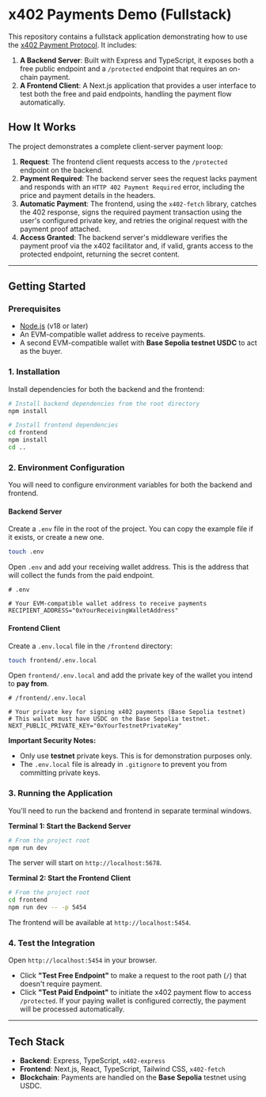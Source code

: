 # x402 Payments Demo (Fullstack)

This repository contains a fullstack application demonstrating how to use the [x402 Payment Protocol](https://x402.com). It includes:

1.  **A Backend Server**: Built with Express and TypeScript, it exposes both a free public endpoint and a `/protected` endpoint that requires an on-chain payment.
2.  **A Frontend Client**: A Next.js application that provides a user interface to test both the free and paid endpoints, handling the payment flow automatically.

## How It Works

The project demonstrates a complete client-server payment loop:

1.  **Request**: The frontend client requests access to the `/protected` endpoint on the backend.
2.  **Payment Required**: The backend server sees the request lacks payment and responds with an `HTTP 402 Payment Required` error, including the price and payment details in the headers.
3.  **Automatic Payment**: The frontend, using the `x402-fetch` library, catches the 402 response, signs the required payment transaction using the user's configured private key, and retries the original request with the payment proof attached.
4.  **Access Granted**: The backend server's middleware verifies the payment proof via the x402 facilitator and, if valid, grants access to the protected endpoint, returning the secret content.

---

## Getting Started

### Prerequisites

- [Node.js](https://nodejs.org/) (v18 or later)
- An EVM-compatible wallet address to receive payments.
- A second EVM-compatible wallet with **Base Sepolia testnet USDC** to act as the buyer.

### 1. Installation

Install dependencies for both the backend and the frontend:

```bash
# Install backend dependencies from the root directory
npm install

# Install frontend dependencies
cd frontend
npm install
cd ..
```

### 2. Environment Configuration

You will need to configure environment variables for both the backend and frontend.

#### Backend Server

Create a `.env` file in the root of the project. You can copy the example file if it exists, or create a new one.

```bash
touch .env
```

Open `.env` and add your receiving wallet address. This is the address that will collect the funds from the paid endpoint.

```env
# .env

# Your EVM-compatible wallet address to receive payments
RECIPIENT_ADDRESS="0xYourReceivingWalletAddress"
```

#### Frontend Client

Create a `.env.local` file in the `/frontend` directory:

```bash
touch frontend/.env.local
```

Open `frontend/.env.local` and add the private key of the wallet you intend to **pay from**.

```env
# /frontend/.env.local

# Your private key for signing x402 payments (Base Sepolia testnet)
# This wallet must have USDC on the Base Sepolia testnet.
NEXT_PUBLIC_PRIVATE_KEY="0xYourTestnetPrivateKey"
```

**Important Security Notes:**
-   Only use **testnet** private keys. This is for demonstration purposes only.
-   The `.env.local` file is already in `.gitignore` to prevent you from committing private keys.

### 3. Running the Application

You'll need to run the backend and frontend in separate terminal windows.

**Terminal 1: Start the Backend Server**

```bash
# From the project root
npm run dev
```
The server will start on `http://localhost:5678`.

**Terminal 2: Start the Frontend Client**

```bash
# From the project root
cd frontend
npm run dev -- -p 5454
```
The frontend will be available at `http://localhost:5454`.

### 4. Test the Integration

Open `http://localhost:5454` in your browser.

-   Click **"Test Free Endpoint"** to make a request to the root path (`/`) that doesn't require payment.
-   Click **"Test Paid Endpoint"** to initiate the x402 payment flow to access `/protected`. If your paying wallet is configured correctly, the payment will be processed automatically.

---

## Tech Stack

-   **Backend**: Express, TypeScript, `x402-express`
-   **Frontend**: Next.js, React, TypeScript, Tailwind CSS, `x402-fetch`
-   **Blockchain**: Payments are handled on the **Base Sepolia** testnet using USDC.
